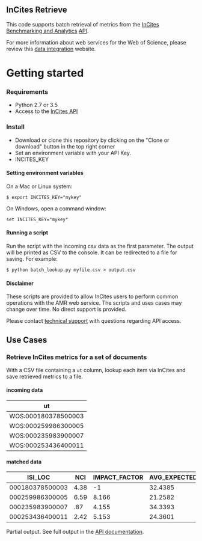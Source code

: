## InCites Retrieve

This code supports batch retrieval of metrics from the [InCites Benchmarking and Analytics](http://ipscience.thomsonreuters.com/product/incites/) [API](http://ipscience-help.thomsonreuters.com/inCites2Live/10053-TRS.html).

For more information about web services for the Web of Science, please review this [data integration](http://ip-science.interest.thomsonreuters.com/data-integration) website.

# Getting started

### Requirements
* Python 2.7 or 3.5
* Access to the [InCites API](http://ipscience-help.thomsonreuters.com/inCites2Live/10053-TRS.html)

### Install

* Download or clone this repository by clicking on the "Clone or download" button in the top right corner
* Set an environment variable with your API Key.
 * INCITES_KEY

#### Setting environment variables

On a Mac or Linux system:

~~~
$ export INCITES_KEY="mykey"
~~~

On Windows, open a command window:

~~~
set INCITES_KEY="mykey"
~~~

#### Running a script

Run the script with the incoming csv data as the first parameter. The output will be printed as CSV to the console. It can be redirected to a file for saving. For example:

~~~
$ python batch_lookup.py myfile.csv > output.csv
~~~

#### Disclaimer

These scripts are provided to allow InCites users to perform common operations with the AMR web service. The scripts and uses cases may change over time. No direct support is provided. 

Please contact [technical support](http://ip-science.thomsonreuters.com/techsupport/) with questions regarding API access.

## Use Cases

### Retrieve InCites metrics for a set of documents

With a CSV file containing a `ut` column, lookup each item via InCites and save retrieved metrics to a file.

#### incoming data
|ut|
|----|
|WOS:000180378500003
|WOS:000259986300005
|WOS:000235983900007
|WOS:000253436400011

#### matched data

ISI_LOC|NCI|IMPACT_FACTOR|AVG_EXPECTED_RATE|...
---|---|---|---|---|
000180378500003|4.38|-1|32.4385|...
000259986300005|6.59|8.166|21.2582|...
000235983900007|.87|4.155|34.3393|...
000253436400011|2.42|5.153|24.3601|...

Partial output. See full output in the [API documentation](http://about.incites.thomsonreuters.com/api/).


 

